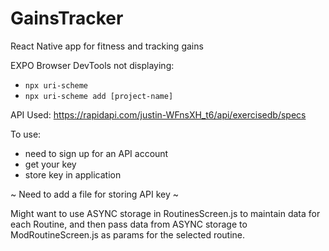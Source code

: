 # GainsTracker

React Native app for fitness and tracking gains

EXPO Browser DevTools not displaying:

- `npx uri-scheme`
- `npx uri-scheme add [project-name]`

API Used: https://rapidapi.com/justin-WFnsXH_t6/api/exercisedb/specs

To use:

- need to sign up for an API account
- get your key
- store key in application

~ Need to add a file for storing API key ~

Might want to use ASYNC storage in RoutinesScreen.js to maintain data for each Routine, and then pass data from ASYNC storage to ModRoutineScreen.js as params for the selected routine.
